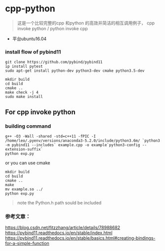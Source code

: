 # cpp-python
> 这是一个比较完整的cpp 和python 的高效并简洁的相互调用例子，
cpp invoke python / python invoke cpp


* 平台ubuntu16.04


### install flow of pybind11
```
git clone https://github.com/pybind/pybind11 
ip install pytest
sudo apt-get install python-dev python3-dev cmake python3.5-dev
```

```angularjs
mkdir build
cd build
cmake ..
make check -j 4
sudo make install
```
## For cpp invoke python 
### building command
```angularjs
g++ -O3 -Wall -shared -std=c++11 -fPIC -I /home/leo/.pyenv/versions/anaconda3-5.2.0/include/python3.6m/ `python3 -m pybind11 --includes` example.cpp -o example`python3-config --extension-suffix`
python exp.py
```
or you can use cmake
```angularjs
mkdir build
cd build
cmake ..
make
mv example.so ../
python exp.py
```
> note the Python.h path sould be included


### 参考文章：
https://blog.csdn.net/fitzzhang/article/details/78988682
https://pybind11.readthedocs.io/en/stable/index.html
https://pybind11.readthedocs.io/en/stable/basics.html#creating-bindings-for-a-simple-function